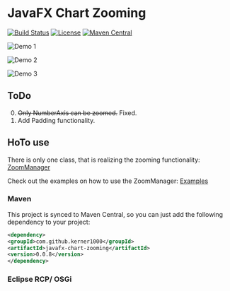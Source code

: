 # JavaFX Chart Zooming

[![Build Status](https://travis-ci.org/kerner1000/javafx-chart-zooming.svg?branch=master)](https://travis-ci.org/kerner1000/javafx-chart-zooming)
[![License](https://img.shields.io/badge/License-Apache%202.0-blue.svg)](https://github.com/kerner1000/javafx-chart-zooming/blob/master/LICENSE.txt)
[![Maven Central](https://maven-badges.herokuapp.com/maven-central/com.github.kerner1000/javafx-chart-zooming/badge.svg)](https://maven-badges.herokuapp.com/maven-central/com.github.silicosciences/javafx-chart-zooming)

![Demo 1](https://j.gifs.com/xGN7rz.gif)

![Demo 2](https://j.gifs.com/zmNYl7.gif)

![Demo 3](https://j.gifs.com/qjXMEk.gif)

## ToDo
0. ~~Only NumberAxis can be zoomed.~~ Fixed.
0. Add Padding functionality.

## HoTo use
There is only one class, that is realizing the zooming functionality:
[ZoomManager](https://github.com/kerner1000/javafx-chart-zooming/blob/master/src/main/java/com/github/javafx/charts/zooming/ZoomManager.java)

Check out the examples on how to use the ZoomManager:
[Examples](https://github.com/kerner1000/javafx-chart-zooming/blob/master/src/main/java/com/github/javafx/charts/zooming/)

### Maven
This project is synced to Maven Central, so you can just add the following dependency to your project:

```xml
<dependency>
<groupId>com.github.kerner1000</groupId>
<artifactId>javafx-chart-zooming</artifactId>
<version>0.0.8</version>
</dependency>
```
### Eclipse RCP/ OSGi

